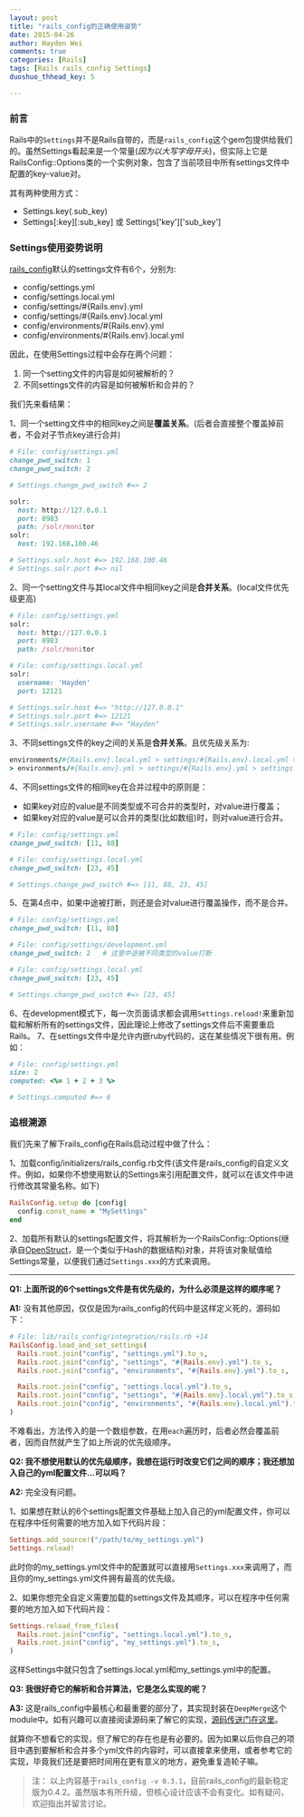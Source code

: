 ```yaml
---
layout: post
title: "rails_config的正确使用姿势"
date: 2015-04-26
author: Hayden Wei
comments: true
categories: [Rails]
tags: [Rails rails_config Settings]
duoshuo_thhead_key: 5

---
```


### 前言

Rails中的`Settings`并不是Rails自带的，而是`rails_config`这个gem包提供给我们的。虽然Settings看起来是一个常量(*因为以大写字母开头*)，但实际上它是RailsConfig::Options类的一个实例对象，包含了当前项目中所有settings文件中配置的key-value对。

其有两种使用方式：

* Settings.key(.sub_key)
* Settings[:key][:sub_key] 或 Settings['key']['sub_key']

### Settings使用姿势说明

[rails_config][rails_config]默认的settings文件有6个，分别为:

* config/settings.yml
* config/settings.local.yml
* config/settings/#{Rails.env}.yml
* config/settings/#{Rails.env}.local.yml
* config/environments/#{Rails.env}.yml
* config/environments/#{Rails.env}.local.yml

因此，在使用Settings过程中会存在两个问题：

1. 同一个setting文件的内容是如何被解析的？
2. 不同settings文件的内容是如何被解析和合并的？

我们先来看结果：

1、同一个setting文件中的相同key之间是**覆盖关系**。(后者会直接整个覆盖掉前者，不会对子节点key进行合并)

``` ruby linenos:false
# File: config/settings.yml
change_pwd_switch: 1
change_pwd_switch: 2

# Settings.change_pwd_switch #=> 2

solr:
  host: http://127.0.0.1
  port: 8983
  path: /solr/monitor
solr:
  host: 192.168.100.46

# Settings.solr.host #=> 192.168.100.46
# Settings.solr.port #=> nil
```

2、同一个setting文件与其local文件中相同key之间是**合并关系**。(local文件优先级更高)

``` ruby linenos:false
# File: config/settings.yml
solr:
  host: http://127.0.0.1
  port: 8983
  path: /solr/monitor

# File: config/settings.local.yml
solr:
  username: 'Hayden'
  port: 12121

# Settings.solr.host #=> "http://127.0.0.1"
# Settings.solr.port #=> 12121
# Settings.solr.username #=> "Hayden"
```

3、不同settings文件的key之间的关系是**合并关系**。且优先级关系为:

``` ruby linenos:false
environments/#{Rails.env}.local.yml > settings/#{Rails.env}.local.yml > settings.local.yml
> environments/#{Rails.env}.yml > settings/#{Rails.env}.yml > settings.yml
```

4、不同settings文件的相同key在合并过程中的原则是：

- 如果key对应的value是不同类型或不可合并的类型时，对value进行覆盖；
- 如果key对应的value是可以合并的类型(比如数组)时，则对value进行合并。

``` ruby linenos:false
# File: config/settings.yml
change_pwd_switch: [11, 88]

# File: config/settings.local.yml
change_pwd_switch: [23, 45]

# Settings.change_pwd_switch #=> [11, 88, 23, 45]
```

5、在第4点中，如果中途被打断，则还是会对value进行覆盖操作，而不是合并。

``` ruby linenos:false
# File: config/settings.yml
change_pwd_switch: [11, 88]

# File: config/settings/development.yml
change_pwd_switch: 2   # 这里中途被不同类型的value打断

# File: config/settings.local.yml
change_pwd_switch: [23, 45]

# Settings.change_pwd_switch #=> [23, 45]
```

6、在development模式下，每一次页面请求都会调用`Settings.reload!`来重新加载和解析所有的settings文件，因此理论上修改了settings文件后不需要重启Rails。
7、在settings文件中是允许内嵌ruby代码的，这在某些情况下很有用。例如：

```ruby
# File: config/settings.yml
size: 2
computed: <%= 1 + 2 + 3 %>

# Settings.computed #=> 6
```

### 追根溯源

我们先来了解下rails_config在Rails启动过程中做了什么：

1、加载config/initializers/rails_config.rb文件(该文件是rails_config的自定义文件。例如，如果你不想使用默认的Settings来引用配置文件，就可以在该文件中进行修改其常量名称。如下)

```ruby
RailsConfig.setup do |config|
  config.const_name = "MySettings"
end
```

2、加载所有默认的settings配置文件，将其解析为一个RailsConfig::Options(继承自[OpenStruct](http://ruby-doc.org/stdlib-2.1.1/libdoc/ostruct/rdoc/OpenStruct.html)，是一个类似于Hash的数据结构)对象，并将该对象赋值给Settings常量，以便我们通过`Settings.xxx`的方式来调用。

----

**Q1: 上面所说的6个settings文件是有优先级的，为什么必须是这样的顺序呢？**

**A1:** 没有其他原因，仅仅是因为rails_config的代码中是这样定义死的，源码如下：

```ruby
# File: lib/rails_config/integration/rails.rb +14
RailsConfig.load_and_set_settings(
  Rails.root.join("config", "settings.yml").to_s,
  Rails.root.join("config", "settings", "#{Rails.env}.yml").to_s,
  Rails.root.join("config", "environments", "#{Rails.env}.yml").to_s,

  Rails.root.join("config", "settings.local.yml").to_s,
  Rails.root.join("config", "settings", "#{Rails.env}.local.yml").to_s,
  Rails.root.join("config", "environments", "#{Rails.env}.local.yml").to_s
)
```

不难看出，方法传入的是一个数组参数，在用`each`遍历时，后者必然会覆盖前者，因而自然就产生了如上所说的优先级顺序。

**Q2: 我不想使用默认的优先级顺序，我想在运行时改变它们之间的顺序；我还想加入自己的yml配置文件...可以吗？**

**A2:** 完全没有问题。

1、如果想在默认的6个settings配置文件基础上加入自己的yml配置文件，你可以在程序中任何需要的地方加入如下代码片段：

```ruby
Settings.add_source!("/path/to/my_settings.yml")
Settings.reload!
```

此时你的my_settings.yml文件中的配置就可以直接用`Settings.xxx`来调用了，而且你的my_settings.yml文件拥有最高的优先级。

2、如果你想完全自定义需要加载的settings文件及其顺序，可以在程序中任何需要的地方加入如下代码片段：

```ruby
Settings.reload_from_files(
  Rails.root.join("config", "settings.local.yml").to_s,
  Rails.root.join("config", "my_settings.yml").to_s,
)
```

这样Settings中就只包含了settings.local.yml和my_settings.yml中的配置。

**Q3: 我很好奇它的解析和合并算法，它是怎么实现的呢？**

**A3:** 这是rails_config中最核心和最重要的部分了，其实现封装在`DeepMerge`这个module中。如有兴趣可以直接阅读源码来了解它的实现，[源码传送门在这里][deep-merge-source]。

就算你不想看它的实现，但了解它的存在也是有必要的。因为如果以后你自己的项目中遇到要解析和合并多个yml文件的内容时，可以直接拿来使用，或者参考它的实现，毕竟我们还是要把时间用在更有意义的地方，避免重复造轮子嘛。

> 注： 以上内容基于`rails_config -v 0.3.1`，目前rails_config的最新稳定版为0.4.2。虽然版本有所升级，但核心设计应该不会有变化。如有疑问，欢迎指出并留言讨论。

[rails_config]: https://github.com/railsconfig/rails_config
[deep-merge-source]: https://github.com/railsconfig/rails_config/blob/master/lib/rails_config/vendor/deep_merge.rb
